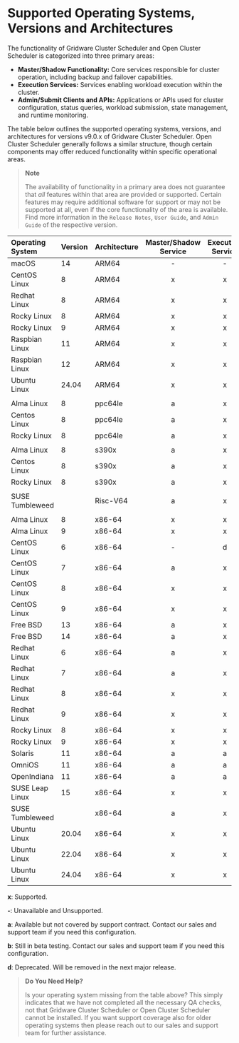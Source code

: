 # Supported Operating Systems, Versions and Architectures

The functionality of Gridware Cluster Scheduler and Open Cluster Scheduler is categorized into three primary areas:

- **Master/Shadow Functionality:** Core services responsible for cluster operation, including backup and failover capabilities.
- **Execution Services:** Services enabling workload execution within the cluster.
- **Admin/Submit Clients and APIs:** Applications or APIs used for cluster configuration, status queries, workload submission, state management, and runtime monitoring.

The table below outlines the supported operating systems, versions, and architectures for versions v9.0.x of Gridware Cluster Scheduler. Open Cluster Scheduler generally follows a similar structure, though certain components may offer reduced functionality within specific operational areas.

> **Note**
>
> The availability of functionality in a primary area does not guarantee that *all* features within that area are provided or supported. Certain features may require additional software for support or may not be supported at all, even if the core functionality of the area is available. Find more information in the `Release Notes`, `User Guide`, and `Admin Guide` of the respective version.

| Operating System | Version | Architecture | Master/Shadow Service | Execution Service | Admin/Submit Clients |
| :--------------- | :------ | :----------- |:---------------------:| :---------------: | :------------------: |
| macOS            | 14      | ARM64        |           -           |         -         |          b           |
| CentOS Linux     | 8       | ARM64        |           x           |         x         |          x           |
| Redhat Linux     | 8       | ARM64        |           x           |         x         |          x           |
| Rocky Linux      | 8       | ARM64        |           x           |         x         |          x           |
| Rocky Linux      | 9       | ARM64        |           x           |         x         |          x           |
| Raspbian Linux   | 11      | ARM64        |           x           |         x         |          x           |
| Raspbian Linux   | 12      | ARM64        |           x           |         x         |          x           |
| Ubuntu Linux     | 24.04   | ARM64        |           x           |         x         |          x           |
|                  |         |              |                       |                   |                      |
| Alma Linux       | 8       | ppc64le      |           a           |         x         |          x           |
| Centos Linux     | 8       | ppc64le      |           a           |         x         |          x           |
| Rocky Linux      | 8       | ppc64le      |           a           |         x         |          x           |
|                  |         |              |                       |                   |                      |
| Alma Linux       | 8       | s390x        |           a           |         x         |          x           |
| Centos Linux     | 8       | s390x        |           a           |         x         |          x           |
| Rocky Linux      | 8       | s390x        |           a           |         x         |          x           |
|                  |         |              |                       |                   |                      |
| SUSE Tumbleweed  |         | Risc-V64     |           a           |         x         |          x           |
|                  |         |              |                       |                   |                      |
| Alma Linux       | 8       | x86-64       |           x           |         x         |          x           |
| Alma Linux       | 9       | x86-64       |           x           |         x         |          x           |
| CentOS Linux     | 6       | x86-64       |           -           |         d         |          d           |
| CentOS Linux     | 7       | x86-64       |           a           |         x         |          x           |
| CentOS Linux     | 8       | x86-64       |           x           |         x         |          x           |
| CentOS Linux     | 9       | x86-64       |           x           |         x         |          x           |
| Free BSD         | 13      | x86-64       |           a           |         x         |          x           |
| Free BSD         | 14      | x86-64       |           a           |         x         |          x           |
| Redhat Linux     | 6       | x86-64       |           a           |         x         |          x           |
| Redhat Linux     | 7       | x86-64       |           a           |         x         |          x           |
| Redhat Linux     | 8       | x86-64       |           x           |         x         |          x           |
| Redhat Linux     | 9       | x86-64       |           x           |         x         |          x           |
| Rocky Linux      | 8       | x86-64       |           x           |         x         |          x           |
| Rocky Linux      | 9       | x86-64       |           x           |         x         |          x           |
| Solaris          | 11      | x86-64       |           a           |         a         |          x           |
| OmniOS           | 11      | x86-64       |           a           |         a         |          a           |
| OpenIndiana      | 11      | x86-64       |           a           |         a         |          a           |
| SUSE Leap Linux  | 15      | x86-64       |           x           |         x         |          x           |
| SUSE Tumbleweed  |         | x86-64       |           a           |         x         |          x           |
| Ubuntu Linux     | 20.04   | x86-64       |           x           |         x         |          x           |
| Ubuntu Linux     | 22.04   | x86-64       |           x           |         x         |          x           |
| Ubuntu Linux     | 24.04   | x86-64       |           x           |         x         |          x           |

**x**: Supported. 

**-**: Unavailable and Unsupported.
 
**a**: Available but not covered by support contract. Contact our sales and support team if you need this configuration.

**b**: Still in beta testing. Contact our sales and support team if you need this configuration.

**d**: Deprecated. Will be removed in the next major release. 


> **Do You Need Help?** 
> 
> Is your operating system missing from the table above? This simply indicates that we have not completed all the necessary QA checks, not that Gridware Cluster Scheduler or Open Cluster Scheduler cannot be installed. If you want support coverage also for older operating systems then please reach out to our sales and support team for further assistance.

[//]: # (Eeach file has to end with two emty lines)

